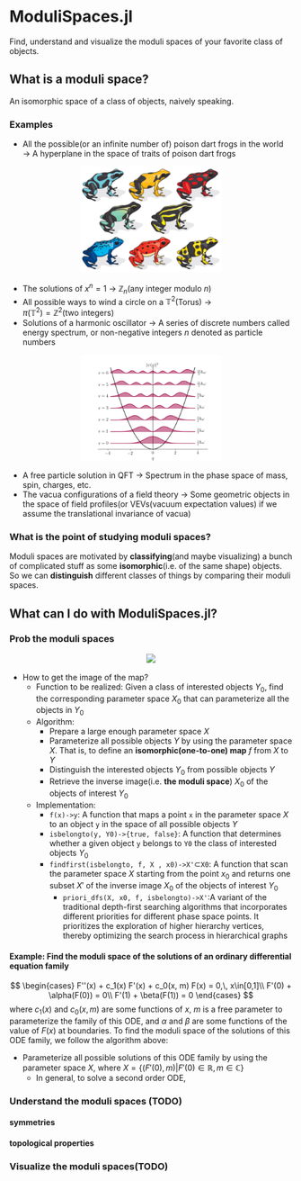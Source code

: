 # ModuliSpaces.jl
Find, understand and visualize the moduli spaces of your favorite class of objects.
## What is a moduli space?
An isomorphic space of a class of objects, naively speaking.
### Examples
- All the possible(or an infinite number of) poison dart frogs in the world  $\to$ A hyperplane in the space of traits of poison dart frogs

<div align="center">
    <img src="assets/Colorful-poison-dart-frogs.jpg" width="50%" title="Cited from https://www.pestwiki.com/">
</div>

- The solutions of $x^n = 1$ 
$\to$ 
$\mathbb Z_n$(any integer modulo $n$)
- All possible ways to wind a circle on a $\mathbb T^2$(Torus) 
$\to$  
$\pi(\mathbb T^2) = \mathbb Z^2$(two integers)
- Solutions of a harmonic oscillator  $\to$ A series of discrete numbers called energy spectrum, or non-negative integers $n$ denoted as particle numbers

<div align="center">
    <img src="assets/sho-psi2-6.png" width="50%" title="Cited from https://scipython.com/">
</div>

- A free particle solution in QFT $\to$ Spectrum in the phase space of mass, spin, charges, etc.
- The vacua configurations of a field theory $\to$ Some geometric objects in the space of field profiles(or VEVs(vacuum expectation values) if we assume the translational invariance of vacua)
### What is the point of studying moduli spaces?
Moduli spaces are motivated by **classifying**(and maybe visualizing) a bunch of complicated stuff as some **isomorphic**(i.e. of the same shape) objects.
So we can **distinguish** different classes of things by comparing their moduli spaces.
## What can I do with ModuliSpaces.jl?
### Prob the moduli spaces
<div align="center">
    <img src="assets/ModuliSpaceMapping.svg" width="50%">
</div>

- How to get the image of the map?
    - Function to be realized: Given a class of interested objects $Y_0$, find the corresponding parameter space $X_0$ that can parameterize all the objects in $Y_0$
    - Algorithm:
        - Prepare a large enough parameter space $X$
        - Parameterize all possible objects $Y$ by using the parameter space $X$. That is, to define an **isomorphic(one-to-one) map** $f$ from $X$ to $Y$
        - Distinguish the interested objects $Y_0$ from possible objects $Y$
        - Retrieve the inverse image(i.e. **the moduli space**) $X_0$ of the objects of interest $Y_0$
    - Implementation:
        - `f(x)->y`: A function that maps a point `x` in the parameter space $X$ to an object `y` in the space of all possible objects $Y$
        - `isbelongto(y, Y0)->{true, false}`: A function that determines whether a given object `y` belongs to `Y0` the class of interested objects $Y_0$
        - `findfirst(isbelongto, f, X , x0)->X'`$\subset$`X0`: A function that scan the parameter space $X$ starting from the point $x_0$ and returns one subset $X'$ of the inverse image $X_0$ of the objects of interest $Y_0$
            - `priori_dfs(X, x0, f, isbelongto)->X'`:A variant of the traditional depth-first searching algorithms that incorporates different priorities for different phase space points. 
        It prioritizes the exploration of higher hierarchy vertices, thereby optimizing the search process in hierarchical graphs

#### Example: Find the moduli space of the solutions of an ordinary differential equation family
$$
\begin{cases}
    F''(x) + c_1(x) F'(x) + c_0(x, m) F(x) = 0,\, x\in[0,1]\\
    F'(0) + \alpha(F(0)) = 0\\
    F'(1) + \beta(F(1)) = 0
\end{cases}
$$
where $c_1(x)$ and $c_0(x, m)$ are some functions of $x$, $m$ is a free parameter to parameterize the family of this ODE, and $\alpha$ and $\beta$ are some functions of the value of $F(x)$ at boundaries.
To find the moduli space of the solutions of this ODE family, we follow the algorithm above:
- Parameterize all possible solutions of this ODE family by using the parameter space $X$, where $X = \{(F'(0),m) |F'(0)\in \mathbb R,\, m\in\mathbb C\}$
    - In general, to solve a second order ODE,
### Understand the moduli spaces (TODO)
#### symmetries
#### topological properties
### Visualize the moduli spaces(TODO)
